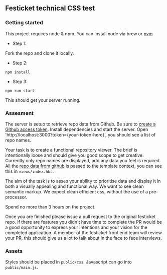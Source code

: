 ## Festicket technical CSS test


### Getting started

This project requires node & npm. You can install node via brew or [nvm](https://github.com/creationix/nvm)

- Step 1:

Fork the repo and clone it locally.

- Step 2:

```
npm install
```

- Step 3:

```
npm run start
```

This should get your server running.

### Assesment

The server is setup to retrieve repo data from Github.
Be sure to [create a Github access token](https://github.com/blog/1509-personal-api-tokens).
Install dependencies and start the server.
Open 'http://localhost:3000?token={your-token-here}', you should see a list of repo names.

Your task is to create a functional repository viewer.
The brief is intentionally loose and should give you good scope to get creative.
Currently only repo names are displayed, add any data you feel is required.
All the [repo data from github](https://developer.github.com/v3/repos/) is passed to the template context, you can see this in `views/index.hbs`.

The aim of the task is to asses your ability to prioritise data and display it in both a visually appealing and functional way.
We want to see clean semantic markup. We expect clean efficient css, without the use of a pre-processor.

Spend no more than 3 hours on the project.

Once you are finished please issue a pull request to the original festicket repo.
If there are features you didn't have time to complete the PR would be a good opportunity to express your intentions and your vision for the completed application.
A member of the festicket front end team will review your PR, this should give us a lot to talk about in the face to face interviews.

### Assets

Styles should be placed in `public/css`. Javascript can go into `public/main.js`.
